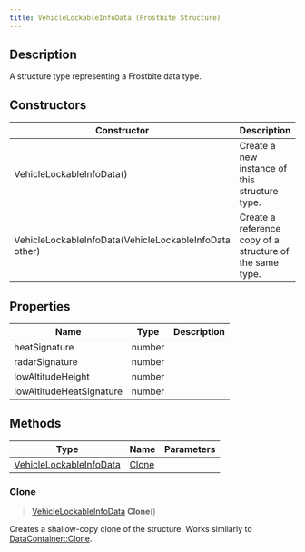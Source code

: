 ```yaml
---
title: VehicleLockableInfoData (Frostbite Structure)
---
```

## Description

A structure type representing a Frostbite data type.

## Constructors

| Constructor                                            | Description                                              |
| ------------------------------------------------------ | -------------------------------------------------------- |
| VehicleLockableInfoData()                              | Create a new instance of this structure type.            |
| VehicleLockableInfoData(VehicleLockableInfoData other) | Create a reference copy of a structure of the same type. |

## Properties

| Name                     | Type   | Description |
| ------------------------ | ------ | ----------- |
| heatSignature            | number |             |
| radarSignature           | number |             |
| lowAltitudeHeight        | number |             |
| lowAltitudeHeatSignature | number |             |

## Methods

| Type                                               | Name            | Parameters |
| -------------------------------------------------- | --------------- | ---------- |
| [VehicleLockableInfoData](VehicleLockableInfoData) | [Clone](#clone) |            |

### Clone

> [VehicleLockableInfoData](VehicleLockableInfoData) **Clone**()

Creates a shallow-copy clone of the structure. Works similarly to [DataContainer::Clone](/vext/ref/cls/shr/datacontainer#clone).
